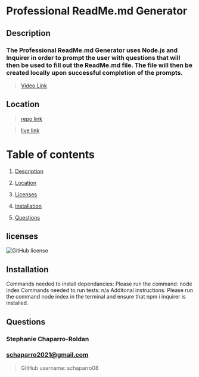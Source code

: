 # Professional ReadMe.md Generator
## Description

### The Professional ReadMe.md Generator uses Node.js and Inquirer in order to prompt the user with questions that will then be used to fill out the ReadMe.md file. The file will then be created locally upon successful completion of the prompts.

> [Video Link](https://drive.google.com/file/d/1XRigulg8veNYjF5xImmgRYhYtdWQg_8H/view)

## Location

> [repo link](https://github.com/schaparro08/Professional-README-Generator)

> [live link](n/a) 

# Table of contents 

1. [Description](#description)

2. [Location](#location)

3. [Licenses](#licenses)

4. [Installation](#installation)

5. [Questions](#questions)

## licenses 

![GitHub license](https://img.shields.io/badge/license-MIT-blue.svg)

## Installation
Commands needed to install dependancies: 
Please run the command: node index
Commands needed to run tests:
n/a
Additonal instructions:
Please run the command node index in the terminal and ensure that npm i inquirer is installed.
## Questions
 ### Stephanie Chaparro-Roldan
### schaparro2021@gmail.com

>GitHub username: schaparro08